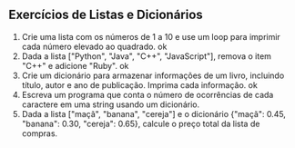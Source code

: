
## Exercícios de Listas e Dicionários
1. Crie uma lista com os números de 1 a 10 e use um loop para imprimir cada número elevado ao quadrado. ok
2. Dada a lista ["Python", "Java", "C++", "JavaScript"], remova o item "C++" e adicione "Ruby". ok
3. Crie um dicionário para armazenar informações de um livro, incluindo título, autor e ano de publicação. Imprima cada informação. ok
4. Escreva um programa que conta o número de ocorrências de cada caractere em uma string usando um dicionário.
5. Dada a lista ["maçã", "banana", "cereja"] e o dicionário {"maçã": 0.45, "banana": 0.30, "cereja": 0.65}, calcule o preço total da lista de compras.

